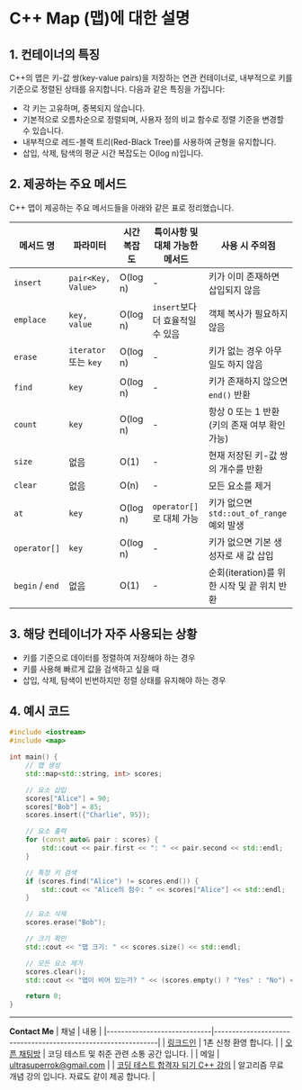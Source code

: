 
# C++ Map (맵)에 대한 설명

## 1. 컨테이너의 특징
C++의 맵은 키-값 쌍(key-value pairs)을 저장하는 연관 컨테이너로, 내부적으로 키를 기준으로 정렬된 상태를 유지합니다. 다음과 같은 특징을 가집니다:
- 각 키는 고유하며, 중복되지 않습니다.
- 기본적으로 오름차순으로 정렬되며, 사용자 정의 비교 함수로 정렬 기준을 변경할 수 있습니다.
- 내부적으로 레드-블랙 트리(Red-Black Tree)를 사용하여 균형을 유지합니다.
- 삽입, 삭제, 탐색의 평균 시간 복잡도는 O(log n)입니다.

## 2. 제공하는 주요 메서드
C++ 맵이 제공하는 주요 메서드들을 아래와 같은 표로 정리했습니다.

| 메서드 명        | 파라미터                    | 시간 복잡도  | 특이사항 및 대체 가능한 메서드  | 사용 시 주의점                                   |
|------------------|-----------------------------|--------------|---------------------------------|------------------------------------------------|
| `insert`         | `pair<Key, Value>`         | O(log n)     | -                               | 키가 이미 존재하면 삽입되지 않음                |
| `emplace`        | `key, value`               | O(log n)     | `insert`보다 더 효율적일 수 있음 | 객체 복사가 필요하지 않음                       |
| `erase`          | `iterator` 또는 `key`      | O(log n)     | -                               | 키가 없는 경우 아무 일도 하지 않음              |
| `find`           | `key`                      | O(log n)     | -                               | 키가 존재하지 않으면 `end()` 반환               |
| `count`          | `key`                      | O(log n)     | -                               | 항상 0 또는 1 반환 (키의 존재 여부 확인 가능)   |
| `size`           | 없음                       | O(1)         | -                               | 현재 저장된 키-값 쌍의 개수를 반환              |
| `clear`          | 없음                       | O(n)         | -                               | 모든 요소를 제거                                |
| `at`             | `key`                      | O(log n)     | `operator[]`로 대체 가능         | 키가 없으면 `std::out_of_range` 예외 발생       |
| `operator[]`     | `key`                      | O(log n)     | -                               | 키가 없으면 기본 생성자로 새 값 삽입            |
| `begin` / `end`  | 없음                       | O(1)         | -                               | 순회(iteration)를 위한 시작 및 끝 위치 반환     |

## 3. 해당 컨테이너가 자주 사용되는 상황
- 키를 기준으로 데이터를 정렬하여 저장해야 하는 경우
- 키를 사용해 빠르게 값을 검색하고 싶을 때
- 삽입, 삭제, 탐색이 빈번하지만 정렬 상태를 유지해야 하는 경우

## 4. 예시 코드

```cpp
#include <iostream>
#include <map>

int main() {
    // 맵 생성
    std::map<std::string, int> scores;

    // 요소 삽입
    scores["Alice"] = 90;
    scores["Bob"] = 85;
    scores.insert({"Charlie", 95});

    // 요소 출력
    for (const auto& pair : scores) {
        std::cout << pair.first << ": " << pair.second << std::endl;
    }

    // 특정 키 검색
    if (scores.find("Alice") != scores.end()) {
        std::cout << "Alice의 점수: " << scores["Alice"] << std::endl;
    }

    // 요소 삭제
    scores.erase("Bob");

    // 크기 확인
    std::cout << "맵 크기: " << scores.size() << std::endl;

    // 모든 요소 제거
    scores.clear();
    std::cout << "맵이 비어 있는가? " << (scores.empty() ? "Yes" : "No") << std::endl;

    return 0;
}
```
---
**Contact Me**
| 채널                        | 내용                                                          |
|-----------------------------|--------------------------------------------------------------|
| [링크드인](https://www.linkedin.com/in/ultrasuperrok/)               |  1촌 신청 환영 합니다. |
| [오픈 채팅방](https://open.kakao.com/o/gX0WnTCf)             |  코딩 테스트 및 취준 관련 소통 공간 입니다. |
| 메일                   | ultrasuperrok@gmail.com  |
| [코딩 테스트 합격자 되기 C++ 강의](https://inf.run/H9yxm) |  알고리즘 무료 개념 강의 입니다. 자료도 같이 제공 합니다. |
